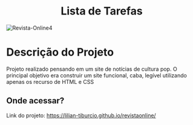 <h1 align="center">Lista de Tarefas</h1>

![Revista-Online4](https://user-images.githubusercontent.com/112278577/225157119-044f6359-bbea-4de8-b38c-37541ef2c033.png)


<h1>Descrição do Projeto</h1>

<p> Projeto realizado pensando em um site de notícias de cultura pop. O principal objetivo era construir um site funcional, caba, legível utilizando apenas os recurso de HTML e CSS</p>


<h2>Onde acessar?</h2>

Link do projeto: https://lilian-tiburcio.github.io/revistaonline/
